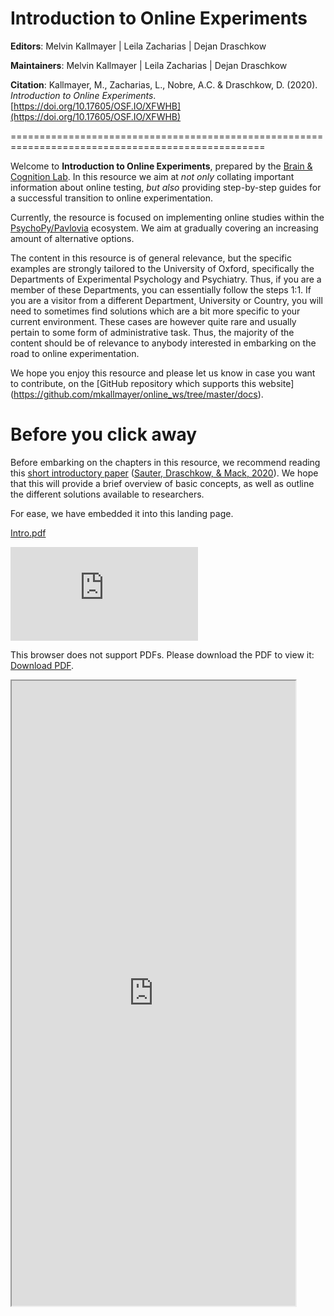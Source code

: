 Introduction to Online Experiments
==================================================================================================
**Editors**: Melvin Kallmayer | Leila Zacharias | Dejan Draschkow

**Maintainers**: Melvin Kallmayer | Leila Zacharias | Dejan Draschkow

**Citation**: Kallmayer, M., Zacharias, L., Nobre, A.C. & Draschkow, D. (2020). *Introduction to Online Experiments*. [https://doi.org/10.17605/OSF.IO/XFWHB](https://doi.org/10.17605/OSF.IO/XFWHB)

==================================================================================================

Welcome to **Introduction to Online Experiments**, prepared by the [Brain & Cognition Lab](http://www.brainandcognition.org/). In this resource we aim at *not only* collating important information about online testing, *but also* providing step-by-step guides for a successful transition to online experimentation.

Currently, the resource is focused on implementing online studies within the [PsychoPy/Pavlovia](https://psychopy.org/) ecosystem. We aim at gradually covering an increasing amount of alternative options.

The content in this resource is of general relevance, but the specific examples are strongly tailored to the University of Oxford, specifically the Departments of Experimental Psychology and Psychiatry. Thus, if you are a member of these Departments, you can essentially follow the steps 1:1. If you are a visitor from a different Department, University or Country, you will need to sometimes find solutions which are a bit more specific to your current environment. These cases are however quite rare and usually pertain to some form of administrative task. Thus, the majority of the content should be of relevance to anybody interested in embarking on the road to online experimentation.


We hope you enjoy this resource and please let us know in case you want to contribute, on the [GitHub repository which supports this website] (https://github.com/mkallmayer/online_ws/tree/master/docs).

# Before you click away
Before embarking on the chapters in this resource, we recommend reading this [short introductory paper](https://doi.org/10.31234/osf.io/tr76d) ([Sauter, Draschkow, & Mack, 2020](https://doi.org/10.31234/osf.io/tr76d)). We hope that this will provide a brief overview of basic concepts, as well as outline the different solutions available to researchers.

For ease, we have embedded it into this landing page.


[Intro.pdf](https://github.com/mkallmayer/online_ws/blob/master/docs/img/SauterDraschkowMack_PrePrint.pdf)

<object data="https://github.com/mkallmayer/online_ws/blob/master/docs/img/SauterDraschkowMack_PrePrint.pdf" type="application/pdf" width="700px" height="700px">
    <embed src="https://github.com/mkallmayer/online_ws/blob/master/docs/img/SauterDraschkowMack_PrePrint.pdf">
        <p>This browser does not support PDFs. Please download the PDF to view it: <a href="https://github.com/mkallmayer/online_ws/blob/master/docs/img/SauterDraschkowMack_PrePrint.pdf">Download PDF</a>.</p>
    </embed>
</object>


<!DOCTYPE html>
<html>
    <body>
        <iframe src="https://docs.google.com/gview?url=https://github.com/mkallmayer/online_ws/blob/master/docs/img/SauterDraschkowMack_PrePrint.pdf&embedded=true"
        style="width: 90%; height: 1000px">
            <p>Your browser does not support iframes.</p>
        </iframe>
    </body>
</html>
